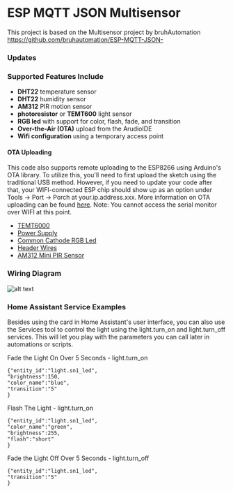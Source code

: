 # ESP MQTT JSON Multisensor

This project is based on the Multisensor project by bruhAutomation
https://github.com/bruhautomation/ESP-MQTT-JSON-


### Updates


### Supported Features Include
- **DHT22** temperature sensor
- **DHT22** humidity sensor
- **AM312** PIR motion sensor 
- **photoresistor** or **TEMT600** light sensor
- **RGB led** with support for color, flash, fade, and transition
- **Over-the-Air (OTA)** upload from the ArudioIDE
- **Wifi configuration** using a temporary access point



#### OTA Uploading
This code also supports remote uploading to the ESP8266 using Arduino's OTA library. To utilize this, you'll need to first upload the sketch using the traditional USB method. However, if you need to update your code after that, your WIFI-connected ESP chip should show up as an option under Tools -> Port -> Porch at your.ip.address.xxx. More information on OTA uploading can be found [here](http://esp8266.github.io/Arduino/versions/2.0.0/doc/ota_updates/ota_updates.html). Note: You cannot access the serial monitor over WIFI at this point.  



- [TEMT6000](http://geni.us/aRYe)
- [Power Supply](http://geni.us/ZZ1r)
- [Common Cathode RGB Led](http://geni.us/nFcB)
- [Header Wires](http://geni.us/pvFNG)
- [AM312 Mini PIR Sensor](http://geni.us/dbGQ)


### Wiring Diagram
![alt text](https://github.com/bruhautomation/ESP-MQTT-JSON-Multisensor/blob/master/wiring_diagram_v2.png?raw=true "Wiring Diagram")


### Home Assistant Service Examples
Besides using the card in Home Assistant's user interface, you can also use the Services tool to control the light using the light.turn_on and light.turn_off services. This will let you play with the parameters you can call later in automations or scripts. 

Fade the Light On Over 5 Seconds - light.turn_on
```
{"entity_id":"light.sn1_led",
"brightness":150,
"color_name":"blue",
"transition":"5"
}
```

Flash The Light - light.turn_on
```
{"entity_id":"light.sn1_led",
"color_name":"green",
"brightness":255,
"flash":"short"
}
```

Fade the Light Off Over 5 Seconds - light.turn_off
```
{"entity_id":"light.sn1_led",
"transition":"5"
}
```
